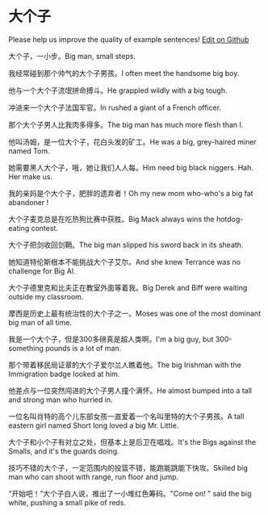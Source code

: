 # 大个子

Please help us improve the quality of example sentences! [Edit on Github](https://github.com/jiyushe/jiyu-example-sentence-source/blob/main/chinese/dagezi.md)

<p><span class="chinese">大个子，一小步。</span><span class="english">Big man, small steps.</span></p>

<p><span class="chinese">我经常碰到那个帅气的大个子男孩。</span><span class="english">I often meet the handsome big boy.</span></p>

<p><span class="chinese">他与一个大个子流氓拼命搏斗。</span><span class="english">He grappled wildly with a big tough.</span></p>

<p><span class="chinese">冲进来一个大个子法国军官。</span><span class="english">In rushed a giant of a French officer.</span></p>

<p><span class="chinese">那个大个子男人比我肉多得多。</span><span class="english">The big man has much more flesh than I.</span></p>

<p><span class="chinese">他叫汤姆，是一位大个子，花白头发的矿工。</span><span class="english">He was a big, grey-haired miner named Tom.</span></p>

<p><span class="chinese">她需要黑人大个子，哦，她让我们人人每。</span><span class="english">Him need big black niggers. Hah. Her make us.</span></p>

<p><span class="chinese">我的亲妈是个大个子，肥胖的遗弃者！</span><span class="english">Oh my new mom who-who's a big fat abandoner !</span></p>

<p><span class="chinese">大个子麦克总是在吃热狗比赛中获胜。</span><span class="english">Big Mack always wins the hotdog-eating contest.</span></p>

<p><span class="chinese">大个子把剑收回剑鞘。</span><span class="english">The big man slipped his sword back in its sheath.</span></p>

<p><span class="chinese">她知道特伦斯根本不能挑战大个子艾尔。</span><span class="english">And she knew Terrance was no challenge for Big Al.</span></p>

<p><span class="chinese">大个子德里克和比夫正在教室外面等着我。</span><span class="english">Big Derek and Biff were waiting outside my classroom.</span></p>

<p><span class="chinese">摩西是历史上最有统治性的大个子之一。</span><span class="english">Moses was one of the most dominant big man of all time.</span></p>

<p><span class="chinese">我是一个大个子，但是300多磅真是超人类啊。</span><span class="english">I'm a big guy, but 300-something pounds is a lot of man.</span></p>

<p><span class="chinese">那个带着移民局证章的大个子爱尔兰人瞧着他。</span><span class="english">The big Irishman with the Immigration badge looked at him.</span></p>

<p><span class="chinese">他差点与一位突然闯进的大个子男人撞个满怀。</span><span class="english">He almost bumped into a tall and strong man who hurried in.</span></p>

<p><span class="chinese">一位名叫肖特的高个儿东部女孩一直爱着一个名叫里特的大个子男孩。</span><span class="english">A tall eastern girl named Short long loved a big Mr. Little.</span></p>

<p><span class="chinese">大个子和小个子有对立之处，但基本上是后卫在唱戏。</span><span class="english">It's the Bigs against the Smalls, and it's the guards doing.</span></p>

<p><span class="chinese">技巧不错的大个子，一定范围内的投篮不错，能跑能跳能下快攻。</span><span class="english">Skilled big man who can shoot with range, run floor and jump.</span></p>

<p><span class="chinese">“开始吧！”大个子白人说，推出了一小堆红色筹码。</span><span class="english">"Come on! " said the big white, pushing a small pike of reds.</span></p>

